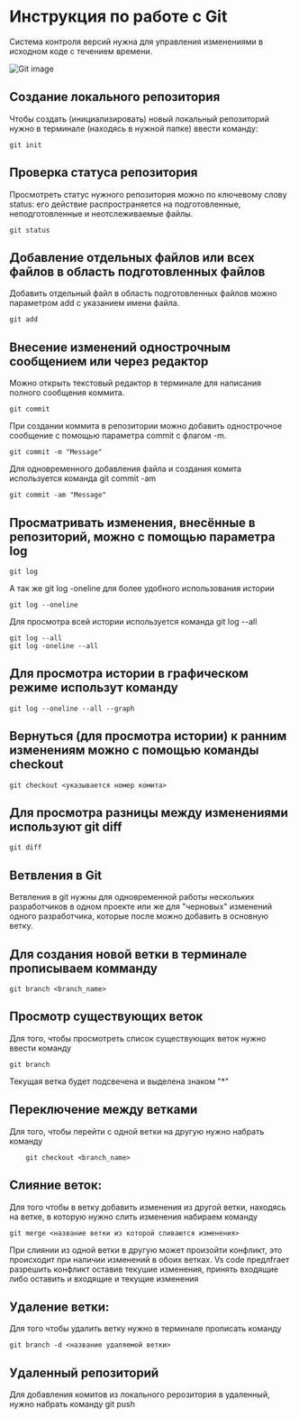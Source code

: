 # **Инструкция по работе с Git**

Система контроля версий нужна для управления изменениями в исходном коде с течением времени.

![Git image](git.jpg)
## Создание локального репозитория

Чтобы создать (инициализировать) новый локальный репозиторий нужно в терминале (находясь в нужной папке) ввести команду:

    git init

## Проверка статуса репозитория

Просмотреть статус нужного репозитория можно по ключевому слову status: его действие распространяется на подготовленные, неподготовленные и неотслеживаемые файлы.

    git status

##  Добавление отдельных файлов или всех файлов в область подготовленных файлов

Добавить отдельный файл в область подготовленных файлов можно параметром add с указанием имени файла.

    git add

## Внесение изменений однострочным сообщением или через редактор

 Можно открыть текстовый редактор в терминале для написания полного сообщения коммита.

    git commit

При создании коммита в репозитории можно добавить однострочное сообщение с помощью параметра commit с флагом -m.

    git commit -m "Message"

Для одновременного добавления файла и создания комита используется команда git commit -am

    git commit -am "Message"

## Просматривать изменения, внесённые в репозиторий, можно с помощью параметра log

    git log

А так же git log -oneline для более удобного использования истории

    git log --oneline

Для просмотра всей истории используется команда git log --all

    git log --all
    git log -oneline --all

## Для просмотра истории в графическом режиме использут команду

    git log --oneline --all --graph

## Вернуться (для просмотра истории) к  ранним изменениям можно c помощью команды checkout

    git checkout <указывается номер комита>

## Для просмотра разницы между изменениями используют git diff

    git diff

## Ветвления в Git

Ветвления в git нужны для одновременной работы нескольких разработчиков в одном проекте или же для "черновых" изменений одного разработчика, которые после можно добавить в основную ветку.

## Для создания  новой ветки в терминале прописываем комманду

    git branch <branch_name>

## Просмотр существующих веток

Для того, чтобы просмотреть список существующих веток нужно ввести команду

    git branch

Текущая ветка будет подсвечена и выделена знаком "*"

## Переключение между ветками

Для того, чтобы перейти с одной ветки на другую нужно набрать команду

        git checkout <branch_name>

## Слияние веток:

Для того чтобы в ветку добавить изменения из другой ветки, находясь на ветке, в которую нужно слить изменения набираем команду

    git merge <название ветки из которой сливаются изменения>

При слиянии из одной ветки в другую может произойти конфликт, это происходит при наличии изменений в обоих ветках. Vs code предлfгает разрешить конфликт оставив текушие изменения, принять входящие либо оставить и входящие и текущие изменения
## Удаление ветки:

Для того чтобы удалить ветку нужно в терминале прописать команду

    git branch -d <название удаляемой ветки>


## Удаленный репозиторий

Для добавления  комитов из локального рерозитория в удаленный,
нужно набрать команду git push